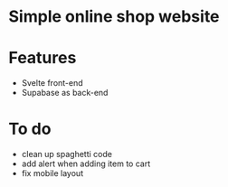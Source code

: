 # Simple online shop website

# Features

- Svelte front-end
- Supabase as back-end

# To do

- clean up spaghetti code
- add alert when adding item to cart
- fix mobile layout
